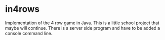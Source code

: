 in4rows
=======

Implementation of the 4 row game in Java.
This is a little school project that maybe will continue.
There is a server side program and have to be added a console command line.

